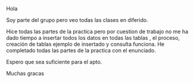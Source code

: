 Hola 

Soy parte del grupo pero veo todas las clases en diferido.

Hice todas las partes de la practica pero por cuestion de trabajo no me ha dado tiempo a insertar todos los datos en todas las tablas , el proceso, creación de tablas ejemplo de insertado y consulta funciona. He completado todas las partes de la practica con el enunciado.

Espero que sea suficiente para el apto. 

Muchas gracas
